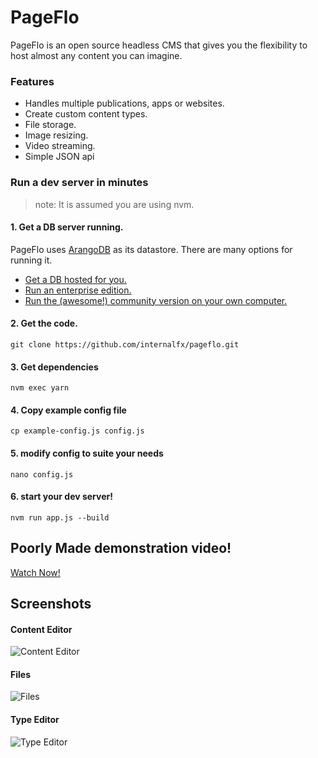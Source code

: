 # PageFlo

PageFlo is an open source headless CMS that gives you the flexibility to host almost any content you can imagine.

### Features

- Handles multiple publications, apps or websites.
- Create custom content types.
- File storage.
- Image resizing.
- Video streaming.
- Simple JSON api

### Run a dev server in minutes

> note: It is assumed you are using nvm.

#### 1. Get a DB server running.

PageFlo uses [ArangoDB](https://www.arangodb.com/) as its datastore. There are many options for running it.

- [Get a DB hosted for you.](https://cloud.arangodb.com/home)
- [Run an enterprise edition.](https://www.arangodb.com/download-arangodb-enterprise/)
- [Run the (awesome!) community version on your own computer.](https://www.arangodb.com/download-major/)

#### 2. Get the code.

```
git clone https://github.com/internalfx/pageflo.git
```

#### 3. Get dependencies

```
nvm exec yarn
```

#### 4. Copy example config file

```
cp example-config.js config.js
```

#### 5. modify config to suite your needs

```
nano config.js
```

#### 6. start your dev server!

```
nvm run app.js --build
```

## Poorly Made demonstration video!

[Watch Now!](https://pageflo2.aam.site/api/client/file/download/1582317980692X1vcs7xx9)

## Screenshots

#### Content Editor
![Content Editor](https://github.com/internalfx/pageflo/raw/master/static/contentEditor.png)

#### Files
![Files](https://github.com/internalfx/pageflo/raw/master/static/files.png)

#### Type Editor
![Type Editor](https://github.com/internalfx/pageflo/raw/master/static/typeEditor.png)